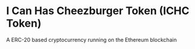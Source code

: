 # I Can Has Cheezburger Token (ICHC Token)
A ERC-20 based cryptocurrency running on the Ethereum blockchain
